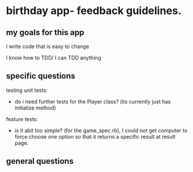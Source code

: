 # birthday app- feedback guidelines.

## my goals for this app

I write code that is easy to change

I know how to TDD/ I can TDD anything


## specific questions 
testing
unit tests:
- do i need further tests for the Player class? (its currently just has initialize method)

feature tests:
- is it abit too simple? (for the game_spec.rb), I could not get computer to force choose one option so that it returns a specific result at result page. 


## general questions

